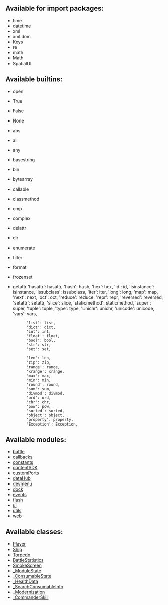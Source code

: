 ## Available for import packages:

- time
- datetime
- xml
- xml.dom
- Keys
- re
- math
- Math
- SpatialUI

## Available builtins:

- open
- True
- False
- None
- abs
- all
- any
- basestring
- bin
- bytearray
- callable
- classmethod
- cmp
- complex
- delattr
- dir
- enumerate
- filter
- format
- frozenset
- getattr
			'hasattr': hasattr,
			'hash': hash,
			'hex': hex,
			'id': id,
			'isinstance': isinstance,
			'issubclass': issubclass,
			'iter': iter,
			'long': long,
			'map': map,
			'next': next,
			'oct': oct,
			'reduce': reduce,
			'repr': repr,
			'reversed': reversed,
			'setattr': setattr,
			'slice': slice,
			'staticmethod': staticmethod,
			'super': super,
			'tuple': tuple,
			'type': type,
			'unichr': unichr,
			'unicode': unicode,
			'vars': vars,

			'list': list,
			'dict': dict,
			'int': int,
			'float': float,
			'bool': bool,
			'str': str,
			'set': set,

			'len': len,
			'zip': zip,
			'range': range,
			'xrange': xrange,
			'max': max,
			'min': min,
			'round': round,
			'sum': sum,
			'divmod': divmod,
			'ord': ord,
			'chr': chr,
			'pow': pow,
			'sorted': sorted,
			'object': object,
			'property': property,
			'Exception': Exception,

## Available modules:

- [battle](./battle.md)
- [callbacks](./callbacks.md)
- [constants](./constants.md)
- [contentSDK](./contentSDK.md)
- [customPorts](./customPorts.md)
- [dataHub](./dataHub.md)
- [devmenu](./devmenu.md)
- [dock](./dock.md)
- [events](./events.md)
- [flash](./flash.md)
- [ui](./ui.md)
- [utils](./utils.md)
- [web](./web.md)

## Available classes:

- [Player](./Classes/Player.md)
- [Ship](./Classes/Ship.md)
- [Torpedo](./Classes/Torpedo.md)
- [BattleStatistics](./Classes/BattleStatistics.md)
- [SmokeScreen](./Classes/SmokeScreen.md)
- [_ModuleState](./Classes/_ModuleState.md)
- [_ConsumableState](./Classes/_ConsumableState.md)
- [_HealthData](./Classes/_HealthData.md)
- [_SearchConsumableInfo](./Classes/_SearchConsumableInfo.md)
- [_Modernization](./Classes/_Modernization.md)
- [_CommanderSkill](./Classes/_CommanderSkill.md)
